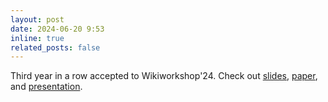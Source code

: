 ```yaml
---
layout: post
date: 2024-06-20 9:53
inline: true
related_posts: false
---
```


Third year in a row accepted to Wikiworkshop'24. Check out [slides](https://www.canva.com/design/DAGGtB3tMG8/uRImNH7cwTY6Iw2qcKRmnw/view?utm_content=DAGGtB3tMG8&utm_campaign=designshare&utm_medium=link&utm_source=editor), [paper](https://wikiworkshop.org/papers/wikidata-vandalism-detection-with-graph-linguistic-fusion.pdf), and [presentation](https://youtu.be/fjGNWM_9Y4M?si=ajLrULBi1uVYaSA_).
